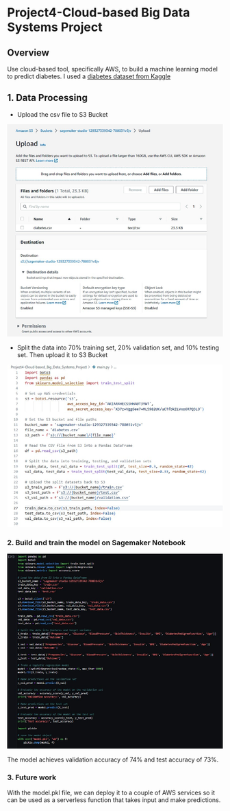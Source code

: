 # Project4-Cloud-based Big Data Systems Project

## Overview
Use cloud-based tool, specifically AWS, to build a machine learning model to predict diabetes. I used a [diabetes dataset from Kaggle](https://www.kaggle.com/datasets/akshaydattatraykhare/diabetes-dataset)  

## 1. Data Processing
* Upload the csv file to S3 Bucket
<img width="642" src="S4 Upload.jpg">

* Split the data into 70% training set, 20% validation set, and 10% testing set. Then upload it to S3 Bucket
<img width="642" src="split.jpg">


### 2. Build and train the model on Sagemaker Notebook
<img width="642" src="sagemaker.jpg">

The model achieves validation accuracy of 74% and test accuracy of 73%.  

### 3. Future work
With the model.pkl file, we can deploy it to a couple of AWS services so it can be used as a serverless function that takes input and make predictions.
